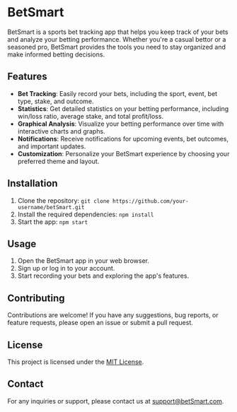 # BetSmart

BetSmart is a sports bet tracking app that helps you keep track of your bets and analyze your betting performance. Whether you're a casual bettor or a seasoned pro, BetSmart provides the tools you need to stay organized and make informed betting decisions.

## Features

- **Bet Tracking**: Easily record your bets, including the sport, event, bet type, stake, and outcome.
- **Statistics**: Get detailed statistics on your betting performance, including win/loss ratio, average stake, and total profit/loss.
- **Graphical Analysis**: Visualize your betting performance over time with interactive charts and graphs.
- **Notifications**: Receive notifications for upcoming events, bet outcomes, and important updates.
- **Customization**: Personalize your BetSmart experience by choosing your preferred theme and layout.

## Installation

1. Clone the repository: `git clone https://github.com/your-username/betSmart.git`
2. Install the required dependencies: `npm install`
3. Start the app: `npm start`

## Usage

1. Open the BetSmart app in your web browser.
2. Sign up or log in to your account.
3. Start recording your bets and exploring the app's features.

## Contributing

Contributions are welcome! If you have any suggestions, bug reports, or feature requests, please open an issue or submit a pull request.

## License

This project is licensed under the [MIT License](LICENSE).

## Contact

For any inquiries or support, please contact us at support@betSmart.com.
